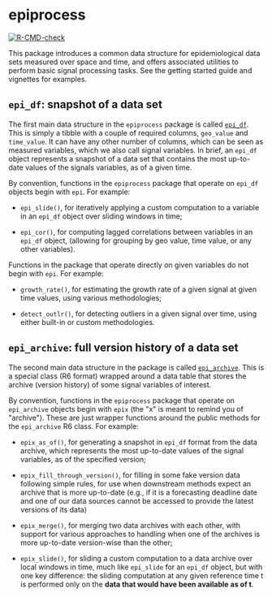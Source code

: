# epiprocess
 
 <!-- badges: start -->
  [![R-CMD-check](https://github.com/cmu-delphi/epiprocess/actions/workflows/R-CMD-check.yaml/badge.svg)](https://github.com/cmu-delphi/epiprocess/actions/workflows/R-CMD-check.yaml)
  <!-- badges: end -->

This package introduces a common data structure for epidemiological data sets
measured over space and time, and offers associated utilities to perform basic
signal processing tasks. See the getting started guide and vignettes for
examples.

## `epi_df`: snapshot of a data set

The first main data structure in the `epiprocess` package is called
[`epi_df`](reference/epi_df.html). This is simply a tibble with a couple of
required columns, `geo_value` and `time_value`. It can have any other number of
columns, which can be seen as measured variables, which we also call signal
variables. In brief, an `epi_df` object represents a snapshot of a data set that
contains the most up-to-date values of the signals variables, as of a given
time.

By convention, functions in the `epiprocess` package that operate on `epi_df`
objects begin with `epi`. For example: 

- `epi_slide()`, for iteratively applying a custom computation to a variable in
  an `epi_df` object over sliding windows in time;
  
- `epi_cor()`, for computing lagged correlations between variables in an
  `epi_df` object, (allowing for grouping by geo value, time value, or any other
  variables).

Functions in the package that operate directly on given variables do not begin
  with `epi`. For example: 

- `growth_rate()`, for estimating the growth rate of a given signal at given
  time values, using various methodologies;

- `detect_outlr()`, for detecting outliers in a given signal over time, using
  either built-in or custom methodologies.

## `epi_archive`: full version history of a data set

The second main data structure in the package is called
[`epi_archive`](reference/epi_archive.html). This is a special class (R6 format) 
wrapped around a data table that stores the archive (version history) of some
signal variables of interest.

By convention, functions in the `epiprocess` package that operate on
`epi_archive` objects begin with `epix` (the "x" is meant to remind you of
"archive"). These are just wrapper functions around the public methods for the
`epi_archive` R6 class. For example:

- `epix_as_of()`, for generating a snapshot in `epi_df` format from the data
  archive, which represents the most up-to-date values of the signal variables,
  as of the specified version;
  
- `epix_fill_through_version()`, for filling in some fake version data following
  simple rules, for use when downstream methods expect an archive that is more
  up-to-date (e.g., if it is a forecasting deadline date and one of our data
  sources cannot be accessed to provide the latest versions of its data)

- `epix_merge()`, for merging two data archives with each other, with support
  for various approaches to handling when one of the archives is more up-to-date
  version-wise than the other;

- `epix_slide()`, for sliding a custom computation to a data archive over local
  windows in time, much like `epi_slide` for an `epi_df` object, but with one
  key difference: the sliding computation at any given reference time t is
  performed only on the **data that would have been available as of t**.
